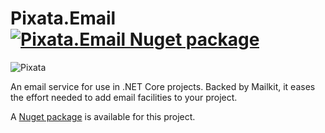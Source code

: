 ﻿# Pixata.Email [![Pixata.Email Nuget package](https://img.shields.io/nuget/v/Pixata.Email)](https://www.nuget.org/packages/Pixata.Email/)

![Pixata](https://github.com/MrYossu/Pixata.Utilities/raw/master/Pixata.Email/Icon/Vroum%20Vroum.png "Pixata") 

An email service for use in .NET Core projects. Backed by Mailkit, it eases the effort needed to add email facilities to your project.

A [Nuget package](https://www.nuget.org/packages/Pixata.Email/) is available for this project.

